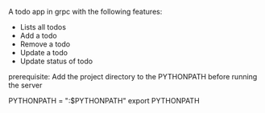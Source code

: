 A todo app in grpc with the following features:

- Lists all todos
- Add a todo
- Remove a todo
- Update a todo
- Update status of todo



prerequisite: Add the project directory to the PYTHONPATH before running the server

PYTHONPATH = "<path to project>:$PYTHONPATH"
export PYTHONPATH